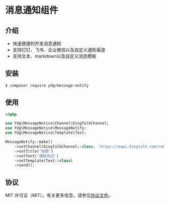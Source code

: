 # 消息通知组件

## 介绍

* 快速便捷的开发消息通知
* 支持钉钉、飞书、企业微信以及自定义通知渠道
* 支持文本、markdown以及自定义消息模板

## 安装

```bash
$ composer require ydg/message-notify
```

## 使用

```php
<?php

use Ydg\MessageNotice\Channel\DingTalkChannel;
use Ydg\MessageNotice\MessageNotify;
use Ydg\MessageNotice\Template\Text;

MessageNotify::make()
    ->setChannel(DingTalkChannel::class, 'https://oapi.dingtalk.com/robot/send?access_token=xxx')
    ->setTitle('标题')
    ->setText('通知测试')
    ->setTemplate(Text::class)
    ->send();
```

## 协议

MIT 许可证（MIT）。有关更多信息，请参见[协议文件](LICENSE)。